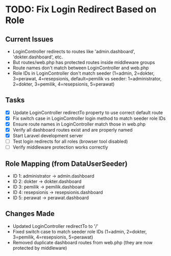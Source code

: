 # TODO: Fix Login Redirect Based on Role

## Current Issues
- LoginController redirects to routes like 'admin.dashboard', 'dokter.dashboard', etc.
- But routes/web.php has protected routes inside middleware groups
- Route names don't match between LoginController and web.php
- Role IDs in LoginController don't match seeder (1=admin, 2=dokter, 3=perawat, 4=resepsionis, default=pemilik vs seeder: 1=administrator, 2=dokter, 3=pemilik, 4=resepsionis, 5=perawat)

## Tasks
- [x] Update LoginController redirectTo property to use correct default route
- [x] Fix switch case in LoginController login method to match seeder role IDs
- [x] Ensure route names in LoginController match those in web.php
- [x] Verify all dashboard routes exist and are properly named
- [x] Start Laravel development server
- [ ] Test login redirects for all roles (browser tool disabled)
- [ ] Verify middleware protection works correctly

## Role Mapping (from DataUserSeeder)
- ID 1: administrator -> admin.dashboard
- ID 2: dokter -> dokter.dashboard
- ID 3: pemilik -> pemilik.dashboard
- ID 4: resepsionis -> resepsionis.dashboard
- ID 5: perawat -> perawat.dashboard

## Changes Made
- Updated LoginController redirectTo to '/'
- Fixed switch case to match seeder role IDs (1=admin, 2=dokter, 3=pemilik, 4=resepsionis, 5=perawat)
- Removed duplicate dashboard routes from web.php (they are now protected by middleware)
